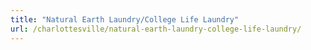 ```yaml
---
title: "Natural Earth Laundry/College Life Laundry"
url: /charlottesville/natural-earth-laundry-college-life-laundry/
---
```

